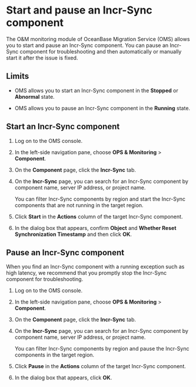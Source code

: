 # Start and pause an Incr-Sync component

The O&M monitoring module of OceanBase Migration Service (OMS) allows you to start and pause an Incr-Sync component. You can pause an Incr-Sync component for troubleshooting and then automatically or manually start it after the issue is fixed.

## Limits

* OMS allows you to start an Incr-Sync component in the **Stopped** or **Abnormal** state.

* OMS allows you to pause an Incr-Sync component in the **Running** state.

## Start an Incr-Sync component

1. Log on to the OMS console.

2. In the left-side navigation pane, choose **OPS & Monitoring** > **Component**.

3. On the **Component** page, click the **Incr-Sync** tab.

4. On the **Incr-Sync** page, you can search for an Incr-Sync component by component name, server IP address, or project name.

   You can filter Incr-Sync components by region and start the Incr-Sync components that are not running in the target region.

5. Click **Start** in the **Actions** column of the target Incr-Sync component.

6. In the dialog box that appears, confirm **Object** and **Whether Reset Synchronization Timestamp** and then click **OK**.

## Pause an Incr-Sync component

When you find an Incr-Sync component with a running exception such as high latency, we recommend that you promptly stop the Incr-Sync component for troubleshooting.

1. Log on to the OMS console.

2. In the left-side navigation pane, choose **OPS & Monitoring** > **Component**.

3. On the **Component** page, click the **Incr-Sync** tab.

4. On the **Incr-Sync** page, you can search for an Incr-Sync component by component name, server IP address, or project name.

   You can filter Incr-Sync components by region and pause the Incr-Sync components in the target region.

5. Click **Pause** in the **Actions** column of the target Incr-Sync component.

6. In the dialog box that appears, click **OK**.
